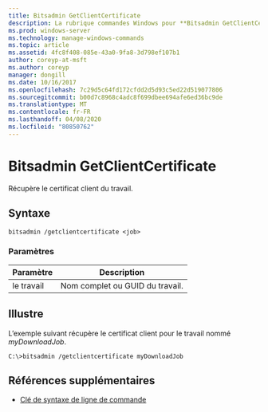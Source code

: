 ```yaml
---
title: Bitsadmin GetClientCertificate
description: La rubrique commandes Windows pour **Bitsadmin GetClientCertificate**, qui récupère le certificat client à partir du travail.
ms.prod: windows-server
ms.technology: manage-windows-commands
ms.topic: article
ms.assetid: 4fc8f408-085e-43a0-9fa8-3d798ef107b1
author: coreyp-at-msft
ms.author: coreyp
manager: dongill
ms.date: 10/16/2017
ms.openlocfilehash: 7c29d5c64fd172cfdd2d5d93c5ed22d519077806
ms.sourcegitcommit: b00d7c8968c4adc8f699dbee694afe6ed36bc9de
ms.translationtype: MT
ms.contentlocale: fr-FR
ms.lasthandoff: 04/08/2020
ms.locfileid: "80850762"
---
```

# <a name="bitsadmin-getclientcertificate"></a>Bitsadmin GetClientCertificate

Récupère le certificat client du travail.

## <a name="syntax"></a>Syntaxe

```
bitsadmin /getclientcertificate <job>
```

### <a name="parameters"></a>Paramètres

| Paramètre | Description |
| -------------- | -------------- |
| le travail | Nom complet ou GUID du travail. |

## <a name="examples"></a><a name=BKMK_examples></a>Illustre

L’exemple suivant récupère le certificat client pour le travail nommé *myDownloadJob*.

```
C:\>bitsadmin /getclientcertificate myDownloadJob
```

## <a name="additional-references"></a>Références supplémentaires

- [Clé de syntaxe de ligne de commande](command-line-syntax-key.md)